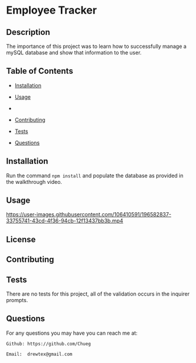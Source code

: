 # Employee Tracker



## Description

The importance of this project was to learn how to successfully manage a mySQL database and show that information to the user.

## Table of Contents

* [Installation](#installation)

* [Usage](#usage)

* 

* [Contributing](#contributing)

* [Tests](#tests)

* [Questions](#questions)
## Installation


Run the command `npm install` and populate the database as provided in the walkthrough video.

## Usage


https://user-images.githubusercontent.com/106410591/196582837-33755741-43cd-4f36-94cb-12f13437bb3b.mp4






## License



## Contributing


## Tests

There are no tests for this project, all of the validation occurs in the inquirer prompts.

## Questions



For any questions you may have you can reach me at:

    Github: https://github.com/Chueg

    Email:  drewtex@gmail.com


